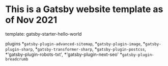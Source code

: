 # This is a Gatsby website template as of Nov 2021

template: gatsby-starter-hello-world

plugins
*`gatsby-plugin-advanced-sitemap`,
*`gatsby-plugin-image`,
*`gatsby-plugin-sharp`,
*`gatsby-transformer-sharp`,
*`gatsby-plugin-postcss`,
*'gatsby-plugin-robots-txt',
*'gatsby-plugin-next-seo'
*`gatsby-plugin-breadcrumb`